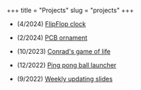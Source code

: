 +++
title = "Projects"
slug = "projects"
+++

- (4/2024) [FlipFlop clock](/projects/clock)

- (2/2024) [PCB ornament](/projects/pcb)

- (10/2023) [Conrad's game of life](/projects/conrad)

- (12/2022) [Ping pong ball launcher](/projects/pingpong)

- (9/2022) [Weekly updating slides](/projects/slides)